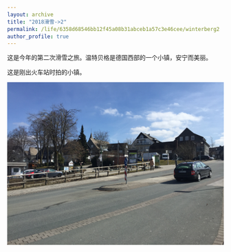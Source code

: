 ```yaml
---
layout: archive
title: "2018滑雪->2"
permalink: /life/6358d68546bb12f45a08b31abceb1a57c3e46cee/winterberg2
author_profile: true
---
```


这是今年的第二次滑雪之旅。温特贝格是德国西部的一个小镇，安宁而美丽。

这是刚出火车站时拍的小镇。

![test](/images/lifeBlog/winterberg2/1.jpeg)

